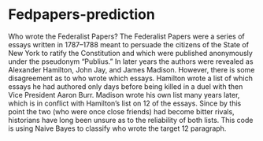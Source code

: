 # Fedpapers-prediction
Who wrote the Federalist Papers?
The Federalist Papers were a series of essays written in 1787–1788 meant to persuade the citizens
of the State of New York to ratify the Constitution and which were published anonymously under
the pseudonym “Publius.” In later years the authors were revealed as Alexander Hamilton, John Jay,
and James Madison. However, there is some disagreement as to who wrote which essays. Hamilton
wrote a list of which essays he had authored only days before being killed in a duel with then
Vice President Aaron Burr. Madison wrote his own list many years later, which is in conflict with
Hamilton’s list on 12 of the essays. Since by this point the two (who were once close friends) had
become bitter rivals, historians have long been unsure as to the reliability of both lists.
This code is using Naive Bayes to classify who wrote the target 12 paragraph.

